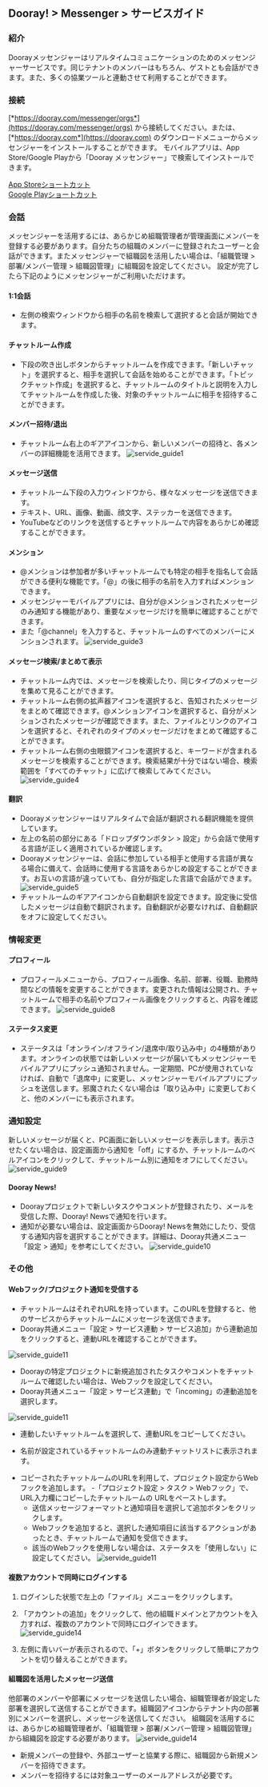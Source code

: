 ## Dooray! > Messenger > サービスガイド
### 紹介
Doorayメッセンジャーはリアルタイムコミュニケーションのためのメッセンジャーサービスです。同じテナントのメンバーはもちろん、ゲストとも会話ができます。また、多くの協業ツールと連動させて利用することができます。

### 接続
[*https://dooray.com/messenger/orgs*](https://dooray.com/messenger/orgs) から接続してください。または、 [*https://dooray.com*](https://dooray.com) のダウンロードメニューからメッセンジャーをインストールすることができます。
モバイルアプリは、App Store/Google Playから「Dooray メッセンジャー」で検索してインストールできます。

[App Storeショートカット](https://itunes.apple.com/kr/app/dooray-messenger/id1273636061?mt=8)<br>
[Google Playショートカット](https://play.google.com/store/apps/details?id=com.dooray.messenger)

### 会話
メッセンジャーを活用するには、あらかじめ組職管理者が管理画面にメンバーを登録する必要があります。自分たちの組職のメンバーに登録されたユーザーと会話ができます。またメッセンジャーで組職図を活用したい場合は、「組職管理 > 部署/メンバー管理 > 組職図管理」に組職図を設定してください。
設定が完了したら下記のようにメッセンジャーがご利用いただけます。

#### 1:1会話
- 左側の検索ウィンドウから相手の名前を検索して選択すると会話が開始できます。

#### チャットルーム作成
- 下段の吹き出しボタンからチャットルームを作成できます。「新しいチャット」を選択すると、相手を選択して会話を始めることができます。「トピックチャット作成」を選択すると、チャットルームのタイトルと説明を入力してチャットルームを作成した後、対象のチャットルームに相手を招待することができます。

#### メンバー招待/退出
- チャットルーム右上のギアアイコンから、新しいメンバーの招待と、各メンバーの詳細機能を活用できます。
![servide_guide1](http://static.toastoven.net/prod_dooray_messenger/service_guide_1.png)

#### メッセージ送信
- チャットルーム下段の入力ウィンドウから、様々なメッセージを送信できます。
- テキスト、URL、画像、動画、顔文字、ステッカーを送信できます。
- YouTubeなどのリンクを送信するとチャットルームで内容をあらかじめ確認することができます。

#### メンション
- @メンションは参加者が多いチャットルームでも特定の相手を指名して会話ができる便利な機能です。「@」の後に相手の名前を入力すればメンションできます。
- メッセンジャーモバイルアプリには、自分が@メンションされたメッセージのみ通知する機能があり、重要なメッセージだけを簡単に確認することができます。
- また「@channel」を入力すると、チャットルームのすべてのメンバーにメンションされます。
![servide_guide3](http://static.toastoven.net/prod_dooray_messenger/service_guide_16.png)

#### メッセージ検索/まとめて表示
- チャットルーム内では、メッセージを検索したり、同じタイプのメッセージを集めて見ることができます。
- チャットルーム右側の拡声器アイコンを選択すると、告知されたメッセージをまとめて確認できます。@メンションアイコンを選択すると、自分がメンションされたメッセージが確認できます。また、ファイルとリンクのアイコンを選択すると、それぞれのタイプのメッセージだけをまとめて確認することができます。
- チャットルーム右側の虫眼鏡アイコンを選択すると、キーワードが含まれるメッセージを検索することができます。検索結果が十分ではない場合、検索範囲を「すべてのチャット」に広げて検索してみてください。
![servide_guide4](http://static.toastoven.net/prod_dooray_messenger/service_guide_17.png)

#### 翻訳
- Doorayメッセンジャーはリアルタイムで会話が翻訳される翻訳機能を提供しています。
- 左上の名前の部分にある「ドロップダウンボタン > 設定」から会話で使用する言語が正しく適用されているか確認します。
- Doorayメッセンジャーは、会話に参加している相手と使用する言語が異なる場合に備えて、会話時に使用する言語をあらかじめ設定することができます。お互いの言語が違っていても、自分が指定した言語で会話ができます。
![servide_guide5](http://static.toastoven.net/prod_dooray_messenger/service_guide_5.png)
- チャットルームのギアアイコンから自動翻訳を設定できます。設定後に受信したメッセージは自動で翻訳されます。自動翻訳が必要なければ、自動翻訳をオフに設定してください。

### 情報変更

#### プロフィール
- プロフィールメニューから、プロフィール画像、名前、部署、役職、勤務時間などの情報を変更することができます。変更された情報は公開され、チャットルームで相手の名前やプロフィール画像をクリックすると、内容を確認できます。
![servide_guide8](http://static.toastoven.net/prod_dooray_messenger/service_guide_8.png)

#### ステータス変更
- ステータスは「オンライン/オフライン/退席中/取り込み中」の4種類があります。オンラインの状態では新しいメッセージが届いてもメッセンジャーモバイルアプリにプッシュ通知されません。一定期間、PCが使用されていなければ、自動で「退席中」に変更し、メッセンジャーモバイルアプリにプッシュを送信します。邪魔されたくない場合は「取り込み中」に変更しておくと、他のメンバーにも表示されます。

### 通知設定
新しいメッセージが届くと、PC画面に新しいメッセージを表示します。表示させたくない場合は、設定画面から通知を「off」にするか、チャットルームのベルアイコンをクリックして、チャットルーム別に通知をオフにしてください。
![servide_guide9](http://static.toastoven.net/prod_dooray_messenger/service_guide_9.png)

#### Dooray News!
- Doorayプロジェクトで新しいタスクやコメントが登録されたり、メールを受信した際、Dooray! Newsで通知を行います。
- 通知が必要ない場合は、設定画面からDooray! Newsを無効にしたり、受信する通知内容を選択することができます。詳細は、Dooray共通メニュー「設定 > 通知」を参考にしてください。
![servide_guide10](http://static.toastoven.net/prod_dooray_messenger/service_guide_10.png)

### その他

#### Webフック/プロジェクト通知を受信する
- チャットルームはそれぞれURLを持っています。このURLを登録すると、他のサービスからチャットルームにメッセージを送信できます。
- Dooray共通メニュー「設定 > サービス連動 > サービス追加」から連動追加をクリックすると、連動URLを確認することができます。

![servide_guide11](http://static.toastoven.net/prod_dooray_messenger/service_guide_11.png)
- Doorayの特定プロジェクトに新規追加されたタスクやコメントをチャットルームで確認したい場合は、Webフックを設定してください。
- Dooray共通メニュー「設定 > サービス連動」で「incoming」の連動追加を選択します。

![servide_guide11](http://static.toastoven.net/prod_dooray_messenger/service_guide_11.png)
-	連動したいチャットルームを選択して、連動URLをコピーしてください。
* 名前が設定されているチャットルームのみ連動チャットリストに表示されます。
-	コピーされたチャットルームのURLを利用して、プロジェクト設定からWebフックを追加します。
    -「プロジェクト設定 > タスク > Webフック」で、URL入力欄にコピーしたチャットルームの URLをペーストします。
    - 送信メッセージフォーマットと通知項目を選択して追加ボタンをクリックします。
    - Webフックを追加すると、選択した通知項目に該当するアクションがあったとき、チャットルームで通知を受信できます。
    -	該当のWebフックを使用しない場合は、ステータスを「使用しない」に設定してください。
![servide_guide11](http://static.toastoven.net/prod_dooray_messenger/service_guide_11.png)

#### 複数アカウントで同時にログインする
1. ログインした状態で左上の「ファイル」メニューをクリックします。

2. 「アカウントの追加」をクリックして、他の組職ドメインとアカウントを入力すれば、複数のアカウントで同時にログインできます。
![servide_guide14](http://static.toastoven.net/prod_dooray_messenger/service_guide_14.png)

3. 左側に青いバーが表示されるので、「+」ボタンをクリックして簡単にアカウントを切り替えることができます。

#### 組職図を活用したメッセージ送信
他部署のメンバーや部署にメッセージを送信したい場合、組職管理者が設定した部署を選択して送信することができます。組職図アイコンからテナント内の部署別にメンバーを選択し、メッセージを送信してください。
組職図を活用するには、あらかじめ組職管理者が、「組職管理 > 部署/メンバー管理 > 組職図管理」から組織図を設定する必要があります。
![servide_guide14](http://static.toastoven.net/prod_dooray_messenger/service_guide_14.png)

- 新規メンバーの登録や、外部ユーザーと協業する際に、組職図から新規メンバーを招待できます。
-	メンバーを招待するには対象ユーザーのメールアドレスが必要です。



